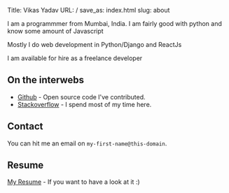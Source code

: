 Title: Vikas Yadav
URL: /
save_as: index.html
slug: about

I am a programmmer from Mumbai, India. I am fairly good with python and know some amount of Javascript

Mostly I do web development in Python/Django and ReactJs

I am available for hire as a freelance developer

## On the interwebs

  - [Github](https://github.com/v1k45) - Open source code I've contributed.
  - [Stackoverflow](http://stackoverflow.com/users/4726598/v1k45) - I spend most of my time here.

## Contact

You can hit me an email on `my-first-name@this-domain`.

## Resume

[My Resume]({filename}/pdfs/resume.pdf) - If you want to have a look at it :)

